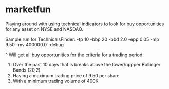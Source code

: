 marketfun
=========

Playing around with using technical indicators to look for buy opportunities for any asset on NYSE and NASDAQ.

Sample run for TechnicalsFinder:
-tp 10 -bbp 20 -bbd 2.0 -epp 0.05 -mp 9.50 -mv 400000.0 -debug

^ Will get all buy opportunities for the criteria for a trading period:
  1) Over the past 10 days that is breaks above the lower/uppper Bollinger Bands (20,2)
  2) Having a maximum trading price of 9.50 per share
  3) With a minimum trading volume of 400K

